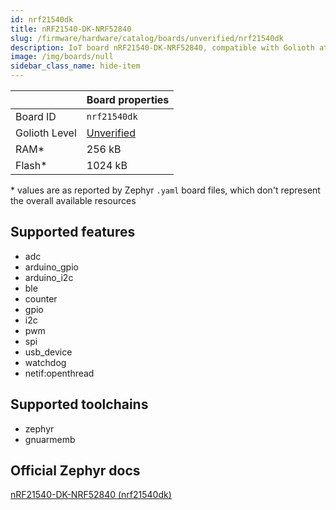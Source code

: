 ```yaml
---
id: nrf21540dk
title: nRF21540-DK-NRF52840
slug: /firmware/hardware/catalog/boards/unverified/nrf21540dk
description: IoT board nRF21540-DK-NRF52840, compatible with Golioth at unverified level.
image: /img/boards/null
sidebar_class_name: hide-item
---
```


[//]: # (This is an auto-generated file, do not edit! Changes to it will be lost upon re-generation)



|                | Board properties     |
| -------------  | -------------------- |
| Board ID       | `nrf21540dk` |
| Golioth Level  | [Unverified](/firmware/hardware#unverified-boards) |
| RAM*           | 256 kB |
| Flash*         | 1024 kB |

\* values are as reported by Zephyr `.yaml` board files, which don't represent the overall available resources



## Supported features

* adc
* arduino_gpio
* arduino_i2c
* ble
* counter
* gpio
* i2c
* pwm
* spi
* usb_device
* watchdog
* netif:openthread

## Supported toolchains

* zephyr
* gnuarmemb

## Official Zephyr docs

[nRF21540-DK-NRF52840 (nrf21540dk)](https://docs.zephyrproject.org/latest/boards/nordic/nrf21540dk/doc/index.html)
